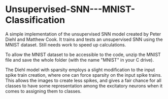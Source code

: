 # Unsupervised-SNN---MNIST-Classification
A simple implementation of the unsupervised SNN model created by Peter Diehl and Matthew Cook. It trains and tests an unsupervised SNN using the MNIST dataset. Still needs work to speed up calculations. 

To allow the MNIST dataset to be accessible to the code, unzip the MNIST file and save the whole folder (with the name "MNIST" in your C drive).

The Diehl model with sparsity employs a slight modification to the input spike train creation, where one can force sparsity on the input spike trains. This allows the images to create less spikes, and gives a fair chance for all classes to have some representation among the excitatory neurons when it comes to assigning them to classes. 
